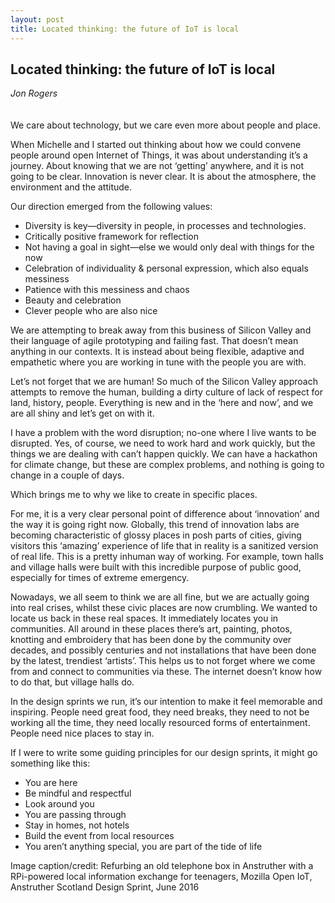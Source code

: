 ```yaml
---
layout: post
title: Located thinking: the future of IoT is local
---
```


## Located thinking: the future of IoT is local
_Jon Rogers_
<br />
<br />
<br />
We care about technology, but we care even more about people and place. 

When Michelle and I started out thinking about how we could convene people around open Internet of Things, it was about understanding it’s a journey. About knowing that we are not ‘getting’ anywhere, and it is not going to be clear. Innovation is never clear. It is about the atmosphere, the environment and the attitude. 

Our direction emerged from the following values:

* Diversity is key—diversity in people, in processes and technologies. 
* Critically positive framework for reflection
* Not having a goal in sight—else we would only deal with things for the now
* Celebration of individuality & personal expression, which also equals messiness
* Patience with this messiness and chaos
* Beauty and celebration 
* Clever people who are also nice

We are attempting to break away from this business of Silicon Valley and their language of agile prototyping and failing fast. That doesn’t mean anything in our contexts. It is instead about being flexible, adaptive and empathetic where you are working in tune with the people you are with. 

Let’s not forget that we are human! So much of the Silicon Valley approach attempts to remove the human, building a dirty culture of lack of respect for land, history, people. Everything is new and in the ‘here and now’, and we are all shiny and let’s get on with it. 

I have a problem with the word disruption; no-one where I live wants to be disrupted. Yes, of course, we need to work hard and work quickly, but the things we are dealing with can’t happen quickly. We can have a hackathon for climate change, but these are complex problems, and nothing is going to change in a couple of days. 

Which brings me to why we like to create in specific places. 

For me, it is a very clear personal point of difference about ‘innovation’ and the way it is going right now. Globally, this trend of innovation labs are becoming characteristic of glossy places in posh parts of cities, giving visitors this ‘amazing’ experience of life that in reality is a sanitized version of real life. This is a pretty inhuman way of working. For example, town halls and village halls were built with this incredible purpose of public good, especially for times of extreme emergency. 

Nowadays, we all seem to think we are all fine, but we are actually going into real crises, whilst these civic places are now crumbling. We wanted to locate us back in these real spaces. It immediately locates you in communities. All around in these places there’s art, painting, photos, knotting and embroidery that has been done by the community over decades, and possibly centuries and not installations that have been done by the latest, trendiest ‘artists’. This helps us to not forget where we come from and connect to communities via these. The internet doesn’t know how to do that, but village halls do. 

In the design sprints we run, it’s our intention to make it feel memorable and inspiring. People need great food, they need breaks, they need to not be working all the time, they need locally resourced forms of entertainment. People need nice places to stay in.

If I were to write some guiding principles for our design sprints, it might go something like this:

* You are here
* Be mindful and respectful 
* Look around you
* You are passing through
* Stay in homes, not hotels
* Build the event from local resources 
* You aren’t anything special, you are part of the tide of life

Image caption/credit:
Refurbing an old telephone box in Anstruther with a RPi-powered local information exchange for teenagers, Mozilla Open IoT, Anstruther Scotland Design Sprint, June 2016 
